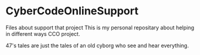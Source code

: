 # CyberCodeOnlineSupport
Files about support that project
This is my personal repositary about helping in different ways CCO project.

47's tales are just the tales of an old cyborg who see and hear everything.
